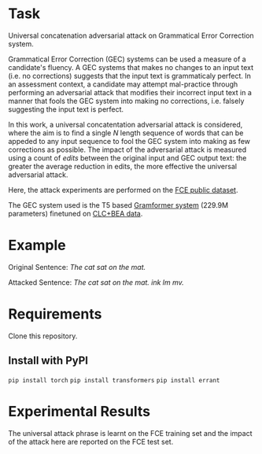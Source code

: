 # Task
Universal concatenation adversarial attack on Grammatical Error Correction system.

Grammatical Error Correction (GEC) systems can be used a measure of a candidate's fluency. A GEC systems that makes no changes to an input text (i.e. no corrections) suggests that the input text is grammaticaly perfect. In an assessment context, a candidate may attempt mal-practice through performing an adversarial attack that modifies their incorrect input text in a manner that fools the GEC system into making no corrections, i.e. falsely suggesting the input text is perfect.

In this work, a universal concatentation adversarial attack is considered, where the aim is to find a single _N_ length sequence of words that can be appeded to any input sequence to fool the GEC system into making as few corrections as possible. The impact of the adversarial attack is measured using a count of _edits_ between the original input and GEC output text: the greater the average reduction in edits, the more effective the universal adversarial attack.

Here, the attack experiments are performed on the [FCE public dataset](https://ilexir.co.uk/datasets/index.html).

The GEC system used is the T5 based [Gramformer system](https://githubhelp.com/PrithivirajDamodaran/Gramformer) (229.9M parameters) finetuned on [CLC+BEA data](https://www.cl.cam.ac.uk/research/nl/bea2019st/).

# Example

Original Sentence: _The cat sat on the mat._

Attacked Sentence: _The cat sat on the mat. ink lm mv._

# Requirements

Clone this repository.

## Install with PyPI

`pip install torch`
`pip install transformers`
`pip install errant`

# Experimental Results

The universal attack phrase is learnt on the FCE training set and the impact of the attack here are reported on the FCE test set.
